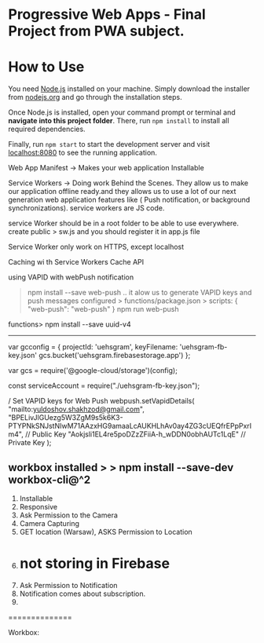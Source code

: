 # Progressive Web Apps - Final Project from PWA subject.

# How to Use
You need [Node.js](https://nodejs.org) installed on your machine. Simply download the installer from [nodejs.org](https://nodejs.org) and go through the installation steps.

Once Node.js is installed, open your command prompt or terminal and **navigate into this project folder**. There, run `npm install` to install all required dependencies.

Finally, run `npm start` to start the development server and visit [localhost:8080](http://localhost:8080) to see the running application.

Web App Manifest -> Makes your web application Installable

Service Workers -> Doing work Behind the Scenes. They allow us to make our application offline ready.and they allows us to use a lot of our next generation web application features like ( Push notification, or background synchronizations).
service workers are JS code.

service Worker should be in a root folder to be able to use everywhere.
create public > sw.js and you should register it in app.js file

Service Worker only work on HTTPS, except localhost

Caching wi th Service Workers 
Cache API 


using VAPID with webPush notification
> npm install --save web-push   .. it alow us to generate VAPID keys and push messages
configured > functions/package.json > scripts: { "web-push": "web-push" } 
npm run web-push

functions> npm install --save uuid-v4

----
var gcconfig = {
  projectId: 'uehsgram',
  keyFilename: 'uehsgram-fb-key.json'
  gcs.bucket('uehsgram.firebasestorage.app')
};

var gcs = require('@google-cloud/storage')(config);

const serviceAccount = require("./uehsgram-fb-key.json");

/ Set VAPID keys for Web Push
webpush.setVapidDetails(
  "mailto:yuldoshov.shakhzod@gmail.com",
  "BPELivJlGUezg5W3ZgM9s5k6K3-PTYPNkSNJstNIwM71AAzxHG9amaaLcAUKHLhAv0ay4ZG3cUEQfrEPpPxrIm4", // Public Key
  "Aokjsli1EL4re5poDZzZFiiA-h_wDDN0obhAUTc1LqE" // Private Key
);


workbox installed > >
npm install --save-dev workbox-cli@^2
----------------------------
1. Installable
2. Responsive
3. Ask Permission to the Camera
4. Camera Capturing
5. GET location (Warsaw), ASKS Permission to Location
6. # not storing in Firebase 
7. Ask Permission to Notification
8. Notification comes about subscription.
9. 
==============

Workbox:
